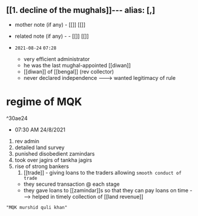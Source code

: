 [[1. decline of the mughals]]---
alias: [,]
---
- mother note (if any)
		- [[]] [[]]
- related note (if any) -
		- [[]] [[]]


- `2021-08-24`  `07:28`
	- very efficient administrator
	- he was the last mughal-appointed [[diwan]]
	- [[diwan]] of [[bengal]] (rev collector)
	- never declared independence ---> wanted legitimacy of rule

# regime of MQK

^30ae24

- 07:30 AM 24/8/2021
1. rev admin
2. detailed land survey
3. punished disobedient zamindars
4. took over jagirs of tankha jagirs
5. rise of strong bankers
	1. [[trade]] - giving loans to the traders allowing `smooth conduct of trade`
	- they secured transaction @ each stage
	- they gave loans to [[zamindar]]s so that they can pay loans on time ---> helped in timely collection of [[land revenue]]

```query
"MQK murshid quli khan"
```